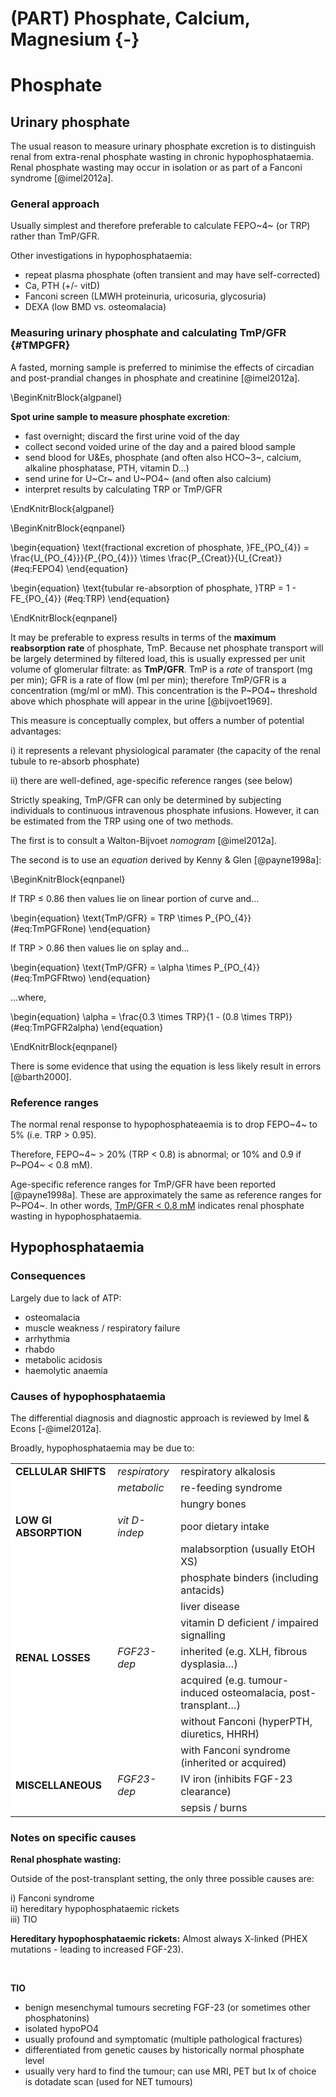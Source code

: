 # (PART) Phosphate, Calcium, Magnesium {-}

# Phosphate

## Urinary phosphate

The usual reason to measure urinary phosphate excretion is to distinguish renal from extra-renal phosphate wasting in chronic hypophosphataemia.  Renal phosphate wasting may occur in isolation or as part of a Fanconi syndrome [@imel2012a].  

### General approach

Usually simplest and therefore preferable to calculate FEPO~4~ (or TRP) rather than TmP/GFR.  

Other investigations in hypophosphataemia:  

- repeat plasma phosphate (often transient and may have self-corrected)  
- Ca, PTH (+/- vitD)  
- Fanconi screen (LMWH proteinuria, uricosuria, glycosuria)  
- DEXA (low BMD vs. osteomalacia)  

### Measuring urinary phosphate and calculating TmP/GFR {#TMPGFR}

A fasted, morning sample is preferred to minimise the effects of circadian and post-prandial changes in phosphate and creatinine [@imel2012a].  

\BeginKnitrBlock{algpanel}<div class="algpanel">**Spot urine sample to measure phosphate excretion**:  

- fast overnight; discard the first urine void of the day  
- collect second voided urine of the day and a paired blood sample  
- send blood for U&Es, phosphate (and often also HCO~3~, calcium, alkaline phosphatase, PTH, vitamin D...)  
- send urine for U~Cr~ and U~PO4~ (and often also calcium)  
- interpret results by calculating TRP or TmP/GFR  
</div>\EndKnitrBlock{algpanel}

\BeginKnitrBlock{eqnpanel}<div class="eqnpanel">\begin{equation}
  \text{fractional excretion of phosphate, }FE_{PO_{4}} = \frac{U_{PO_{4}}}{P_{PO_{4}}} \times \frac{P_{Creat}}{U_{Creat}}
  (\#eq:FEPO4)
\end{equation}

\begin{equation}
  \text{tubular re-absorption of phosphate, }TRP = 1 - FE_{PO_{4}}
  (\#eq:TRP)
\end{equation}
</div>\EndKnitrBlock{eqnpanel}

It may be preferable to express results in terms of the **maximum reabsorption rate** of phosphate, TmP.  Because net phosphate transport will be largely determined by filtered load, this is usually expressed per unit volume of glomerular filtrate: as **TmP/GFR**.  TmP is a *rate* of transport (mg per min); GFR is a rate of flow (ml per min); therefore TmP/GFR is a concentration (mg/ml or mM).  This concentration is the P~PO4~ threshold above which phosphate will appear in the urine [@bijvoet1969].  

This measure is conceptually complex, but offers a number of potential advantages: 

i) it represents a relevant physiological paramater (the capacity of the renal tubule to re-absorb phosphate)  

ii) there are well-defined, age-specific reference ranges (see below)  

Strictly speaking, TmP/GFR can only be determined by subjecting individuals to continuous intravenous phosphate infusions.  However, it can be estimated from the TRP using one of two methods.  

The first is to consult a Walton-Bijvoet *nomogram* [@imel2012a].

The second is to use an *equation* derived by Kenny & Glen [@payne1998a]: 

\BeginKnitrBlock{eqnpanel}<div class="eqnpanel">If TRP $\leq$ 0.86 then values lie on linear portion of curve and...

\begin{equation}
  \text{TmP/GFR} = TRP \times P_{PO_{4}}
  (\#eq:TmPGFRone)
\end{equation}

            
If TRP > 0.86 then values lie on splay and...

\begin{equation}
  \text{TmP/GFR} = \alpha \times P_{PO_{4}}
  (\#eq:TmPGFRtwo)
\end{equation}
      
...where,

\begin{equation}
  \alpha = \frac{0.3 \times TRP}{1 - (0.8 \times TRP)}
  (\#eq:TmPGFR2alpha)
\end{equation}
</div>\EndKnitrBlock{eqnpanel}

There is some evidence that using the equation is less likely result in errors [@barth2000].  


### Reference ranges

The normal renal response to hypophosphateaemia is to drop FEPO~4~ to 5% (i.e. TRP \> 0.95).  

Therefore, FEPO~4~ \> 20% (TRP \< 0.8) is abnormal; or 10% and 0.9 if P~PO4~ \< 0.8 mM).  

Age-specific reference ranges for TmP/GFR have been reported [@payne1998a].  These are approximately the same as reference ranges for P~PO4~.  In other words, [TmP/GFR < 0.8 mM](https://pubmed.ncbi.nlm.nih.gov/17895770/) indicates renal phosphate wasting in hypophosphataemia.  


## Hypophosphataemia

### Consequences

Largely due to lack of ATP:  

- osteomalacia  
- muscle weakness / respiratory failure  
- arrhythmia  
- rhabdo  
- metabolic acidosis  
- haemolytic anaemia  

### Causes of hypophosphataemia  

The differential diagnosis and diagnostic approach is reviewed by Imel & Econs [-@imel2012a].  

Broadly, hypophosphataemia may be due to:  

<!-- a) transcellular shifts (TmP/GFR not low):  -->
<!--   - respiratory alkalosis  -->
<!--   - re-feeding syndrome   -->

<!-- b) impaired GI absorption (TmP/GFR not low):  -->
<!--   - poor dietary intake  -->
<!--   - malabsorption (including in EtOH XS)  -->
<!--   - vitamin D deficient / impaired signalling  -->
<!--   - phosphate binders (including antacids)   -->

<!-- c) renal losses (TmP/GFR low):  -->
<!--   - FGF23-dep: inherited (e.g. XLH, fibrous dysplasia...)  -->
<!--   - FGF23-dep: acquired (e.g. tumour-associated osteomalacia, post-renal transplant...)  -->
<!--   - FGF23-indep: without Fanconi (hyperPTH, diuretics, HHRH)  -->
<!--   - FGF23-indep: with Fanconi syndrome (inherited or acquired)   -->

<table>
<tbody>
  <tr>
   <td style="text-align:left;font-weight: bold;background-color: white !important;"> CELLULAR SHIFTS </td>
   <td style="text-align:left;font-style: italic;background-color: white !important;"> respiratory </td>
   <td style="text-align:left;"> respiratory alkalosis </td>
  </tr>
  <tr>
   <td style="text-align:left;font-weight: bold;background-color: white !important;">  </td>
   <td style="text-align:left;font-style: italic;background-color: white !important;"> metabolic </td>
   <td style="text-align:left;"> re-feeding syndrome </td>
  </tr>
  <tr>
   <td style="text-align:left;font-weight: bold;background-color: white !important;">  </td>
   <td style="text-align:left;font-style: italic;background-color: white !important;">  </td>
   <td style="text-align:left;"> hungry bones </td>
  </tr>
  <tr>
   <td style="text-align:left;font-weight: bold;background-color: white !important;"> LOW GI ABSORPTION </td>
   <td style="text-align:left;font-style: italic;background-color: white !important;"> vit D-indep </td>
   <td style="text-align:left;"> poor dietary intake </td>
  </tr>
  <tr>
   <td style="text-align:left;font-weight: bold;background-color: white !important;">  </td>
   <td style="text-align:left;font-style: italic;background-color: white !important;">  </td>
   <td style="text-align:left;"> malabsorption (usually EtOH XS) </td>
  </tr>
  <tr>
   <td style="text-align:left;font-weight: bold;background-color: white !important;">  </td>
   <td style="text-align:left;font-style: italic;background-color: white !important;">  </td>
   <td style="text-align:left;"> phosphate binders (including antacids) </td>
  </tr>
  <tr>
   <td style="text-align:left;font-weight: bold;background-color: white !important;">  </td>
   <td style="text-align:left;font-style: italic;background-color: white !important;">  </td>
   <td style="text-align:left;"> liver disease </td>
  </tr>
  <tr>
   <td style="text-align:left;font-weight: bold;background-color: white !important;">  </td>
   <td style="text-align:left;font-style: italic;background-color: white !important;">  </td>
   <td style="text-align:left;"> vitamin D deficient / impaired signalling </td>
  </tr>
  <tr>
   <td style="text-align:left;font-weight: bold;background-color: white !important;"> RENAL LOSSES </td>
   <td style="text-align:left;font-style: italic;background-color: white !important;"> FGF23-dep </td>
   <td style="text-align:left;"> inherited (e.g. XLH, fibrous dysplasia…) </td>
  </tr>
  <tr>
   <td style="text-align:left;font-weight: bold;background-color: white !important;">  </td>
   <td style="text-align:left;font-style: italic;background-color: white !important;">  </td>
   <td style="text-align:left;"> acquired (e.g. tumour-induced osteomalacia, post-transplant…) </td>
  </tr>
  <tr>
   <td style="text-align:left;font-weight: bold;background-color: white !important;">  </td>
   <td style="text-align:left;font-style: italic;background-color: white !important;">  </td>
   <td style="text-align:left;"> without Fanconi (hyperPTH, diuretics, HHRH) </td>
  </tr>
  <tr>
   <td style="text-align:left;font-weight: bold;background-color: white !important;">  </td>
   <td style="text-align:left;font-style: italic;background-color: white !important;">  </td>
   <td style="text-align:left;"> with Fanconi syndrome (inherited or acquired) </td>
  </tr>
  <tr>
   <td style="text-align:left;font-weight: bold;background-color: white !important;"> MISCELLANEOUS </td>
   <td style="text-align:left;font-style: italic;background-color: white !important;"> FGF23-dep </td>
   <td style="text-align:left;"> IV iron (inhibits FGF-23 clearance) </td>
  </tr>
  <tr>
   <td style="text-align:left;font-weight: bold;background-color: white !important;">  </td>
   <td style="text-align:left;font-style: italic;background-color: white !important;">  </td>
   <td style="text-align:left;"> sepsis / burns </td>
  </tr>
</tbody>
</table>

### Notes on specific causes

**Renal phosphate wasting:**

Outside of the post-transplant setting, the only three possible causes are:  

i) Fanconi syndrome  
ii) hereditary hypophosphataemic rickets  
iii) TIO  


**Hereditary hypophosphataemic rickets:**
Almost always X-linked (PHEX mutations - leading to increased FGF-23).  

<br>

**TIO**

- benign mesenchymal tumours secreting FGF-23 (or sometimes other phosphatonins)  
- isolated hypoPO4  
- usually profound and symptomatic (multiple pathological fractures)  
- differentiated from genetic causes by historically normal phosphate level  
- usually very hard to find the tumour; can use MRI, PET but Ix of choice is dotadate scan (used for NET tumours)  

